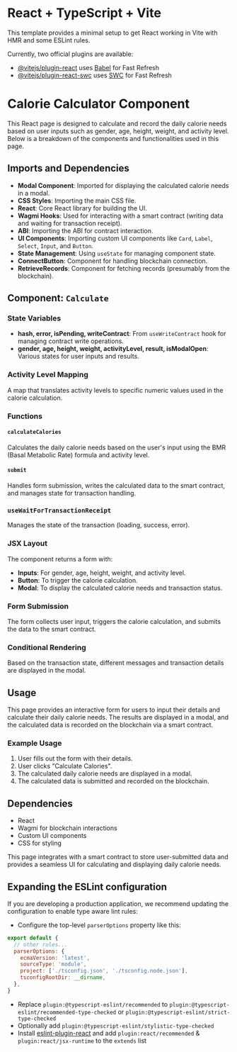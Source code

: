 # React + TypeScript + Vite

This template provides a minimal setup to get React working in Vite with HMR and some ESLint rules.

Currently, two official plugins are available:

- [@vitejs/plugin-react](https://github.com/vitejs/vite-plugin-react/blob/main/packages/plugin-react/README.md) uses [Babel](https://babeljs.io/) for Fast Refresh
- [@vitejs/plugin-react-swc](https://github.com/vitejs/vite-plugin-react-swc) uses [SWC](https://swc.rs/) for Fast Refresh

# Calorie Calculator Component

This React page is designed to calculate and record the daily calorie needs based on user inputs such as gender, age, height, weight, and activity level. Below is a breakdown of the components and functionalities used in this page.

## Imports and Dependencies

- **Modal Component**: Imported for displaying the calculated calorie needs in a modal.
- **CSS Styles**: Importing the main CSS file.
- **React**: Core React library for building the UI.
- **Wagmi Hooks**: Used for interacting with a smart contract (writing data and waiting for transaction receipt).
- **ABI**: Importing the ABI for contract interaction.
- **UI Components**: Importing custom UI components like `Card`, `Label`, `Select`, `Input`, and `Button`.
- **State Management**: Using `useState` for managing component state.
- **ConnectButton**: Component for handling blockchain connection.
- **RetrieveRecords**: Component for fetching records (presumably from the blockchain).

## Component: `Calculate`

### State Variables
- **hash, error, isPending, writeContract**: From `useWriteContract` hook for managing contract write operations.
- **gender, age, height, weight, activityLevel, result, isModalOpen**: Various states for user inputs and results.

### Activity Level Mapping
A map that translates activity levels to specific numeric values used in the calorie calculation.

### Functions

#### `calculateCalories`
Calculates the daily calorie needs based on the user's input using the BMR (Basal Metabolic Rate) formula and activity level.

#### `submit`
Handles form submission, writes the calculated data to the smart contract, and manages state for transaction handling.

### `useWaitForTransactionReceipt`
Manages the state of the transaction (loading, success, error).

### JSX Layout
The component returns a form with:
- **Inputs**: For gender, age, height, weight, and activity level.
- **Button**: To trigger the calorie calculation.
- **Modal**: To display the calculated calorie needs and transaction status.

### Form Submission
The form collects user input, triggers the calorie calculation, and submits the data to the smart contract.

### Conditional Rendering
Based on the transaction state, different messages and transaction details are displayed in the modal.

## Usage
This page provides an interactive form for users to input their details and calculate their daily calorie needs. The results are displayed in a modal, and the calculated data is recorded on the blockchain via a smart contract.

### Example Usage
1. User fills out the form with their details.
2. User clicks "Calculate Calories".
3. The calculated daily calorie needs are displayed in a modal.
4. The calculated data is submitted and recorded on the blockchain.

## Dependencies
- React
- Wagmi for blockchain interactions
- Custom UI components
- CSS for styling

This page integrates with a smart contract to store user-submitted data and provides a seamless UI for calculating and displaying daily calorie needs.


## Expanding the ESLint configuration

If you are developing a production application, we recommend updating the configuration to enable type aware lint rules:

- Configure the top-level `parserOptions` property like this:

```js
export default {
  // other rules...
  parserOptions: {
    ecmaVersion: 'latest',
    sourceType: 'module',
    project: ['./tsconfig.json', './tsconfig.node.json'],
    tsconfigRootDir: __dirname,
  },
}
```

- Replace `plugin:@typescript-eslint/recommended` to `plugin:@typescript-eslint/recommended-type-checked` or `plugin:@typescript-eslint/strict-type-checked`
- Optionally add `plugin:@typescript-eslint/stylistic-type-checked`
- Install [eslint-plugin-react](https://github.com/jsx-eslint/eslint-plugin-react) and add `plugin:react/recommended` & `plugin:react/jsx-runtime` to the `extends` list
